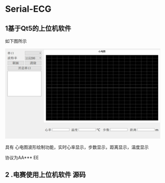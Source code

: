 # Serial-ECG

## 1基于Qt5的上位机软件

如下图所示

![SerialECG](https://raw.githubusercontent.com/hyw-zero/Serial-ECG/master/SerialECG.jpg)

具有 心电图波形绘制功能，实时心率显示，步数显示，距离显示，温度显示

协议为AA*** EE

## 2 .电赛使用上位机软件 源码

